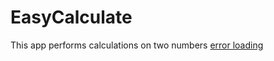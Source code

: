 # EasyCalculate
This app performs calculations on two numbers
[error loading](Screenshot_20220429_022042.png)
